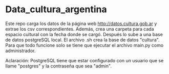 # Data_cultura_argentina


Este repo carga los datos de la página web http://datos.cultura.gob.ar y extrae los csv correspondientes. Además, crea una carpeta para cada espacio cultural con la fecha donde se cargó. Después lo sube a una base de datos postgreSQL local. El archivo .sh crea la base de datos "cultura". Para que todo funcione solo se tiene que ejecutar el archivo main.py como administrador.

Aclaración: PostgreSQL tiene que estar configurado con un usuario que se llame "postgres" y la contraseña que sea "admin".

